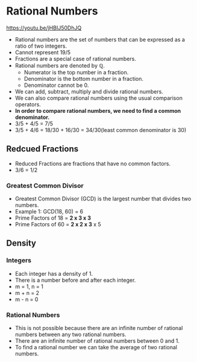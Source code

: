# Rational Numbers

https://youtu.be/jHBIJ50DhJQ

- Rational numbers are the set of numbers that can be expressed as a ratio of two integers.
- Cannot represent 19/5
- Fractions are a special case of rational numbers.
- Rational numbers are denoted by $\mathbb{Q}$.
  - Numerator is the top number in a fraction.
  - Denominator is the bottom number in a fraction.
  - Denominator cannot be 0.
- We can add, subtract, multiply and divide rational numbers.
- We can also compare rational numbers using the usual comparison operators.
- **In order to compare rational numbers, we need to find a common denominator.**
- 3/5 + 4/5 = 7/5
- 3/5 + 4/6 = 18/30 + 16/30 = 34/30(least common denominator is 30)

## Redcued Fractions

- Reduced Fractions are fractions that have no common factors.
- 3/6 = 1/2

### Greatest Common Divisor

- Greatest Common Divisor (GCD) is the largest number that divides two numbers.
- Example 1: GCD(18, 60) = 6
- Prime Factors of 18 = **2 x 3 x 3**
- Prime Factors of 60 = **2 x 2 x 3** x 5

## Density

### Integers

- Each integer has a density of 1.
- There is a number before and after each integer.
- m = 1, n = 1
- m + n = 2
- m - n = 0

### Rational Numbers

- This is not possible because there are an infinite number of rational numbers between any two rational numbers.
- There are an infinite number of rational numbers between 0 and 1.
- To find a rational number we can take the average of two rational numbers.
